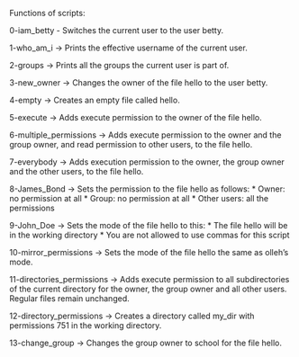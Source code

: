 Functions of scripts:

0-iam_betty - Switches the current user to the user betty.

1-who_am_i -> Prints the effective username of the current user.

2-groups -> Prints all the groups the current user is part of.

3-new_owner -> Changes the owner of the file hello to the user betty.

4-empty -> Creates an empty file called hello.

5-execute -> Adds execute permission to the owner of the file hello.

6-multiple_permissions -> Adds execute permission to the owner and the group owner, and read permission to other users, to the file hello.

7-everybody -> Adds execution permission to the owner, the group owner and the other users, to the file hello.

8-James_Bond -> Sets the permission to the file hello as follows:
                * Owner: no permission at all
                * Group: no permission at all
                * Other users: all the permissions

9-John_Doe -> Sets the mode of the file hello to this:
                * The file hello will be in the working directory
                * You are not allowed to use commas for this script

10-mirror_permissions -> Sets the mode of the file hello the same as olleh’s mode.

11-directories_permissions -> Adds execute permission to all subdirectories of the current directory for the owner, the group owner and all other users. Regular files remain unchanged.

12-directory_permissions -> Creates a directory called my_dir with permissions 751 in the working directory.

13-change_group -> Changes the group owner to school for the file hello.


